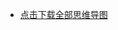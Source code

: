 - [点击下载全部思维导图](https://minhaskamal.github.io/DownGit/#/home?url=https://github.com/shiyanlou/louplus-ml/tree/master/Mindmaps)
